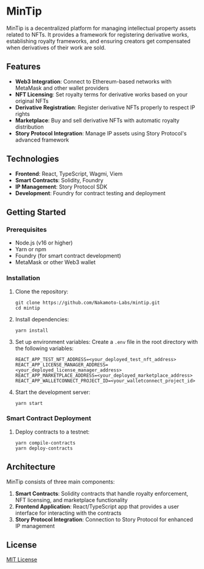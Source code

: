 # MinTip

MinTip is a decentralized platform for managing intellectual property assets related to NFTs. It provides a framework for registering derivative works, establishing royalty frameworks, and ensuring creators get compensated when derivatives of their work are sold.

## Features

- **Web3 Integration**: Connect to Ethereum-based networks with MetaMask and other wallet providers
- **NFT Licensing**: Set royalty terms for derivative works based on your original NFTs
- **Derivative Registration**: Register derivative NFTs properly to respect IP rights
- **Marketplace**: Buy and sell derivative NFTs with automatic royalty distribution
- **Story Protocol Integration**: Manage IP assets using Story Protocol's advanced framework

## Technologies

- **Frontend**: React, TypeScript, Wagmi, Viem
- **Smart Contracts**: Solidity, Foundry
- **IP Management**: Story Protocol SDK
- **Development**: Foundry for contract testing and deployment

## Getting Started

### Prerequisites

- Node.js (v16 or higher)
- Yarn or npm
- Foundry (for smart contract development)
- MetaMask or other Web3 wallet

### Installation

1. Clone the repository:
   ```
   git clone https://github.com/Nakamoto-Labs/mintip.git
   cd mintip
   ```

2. Install dependencies:
   ```
   yarn install
   ```

3. Set up environment variables:
   Create a `.env` file in the root directory with the following variables:
   ```
   REACT_APP_TEST_NFT_ADDRESS=<your_deployed_test_nft_address>
   REACT_APP_LICENSE_MANAGER_ADDRESS=<your_deployed_license_manager_address>
   REACT_APP_MARKETPLACE_ADDRESS=<your_deployed_marketplace_address>
   REACT_APP_WALLETCONNECT_PROJECT_ID=<your_walletconnect_project_id>
   ```

4. Start the development server:
   ```
   yarn start
   ```

### Smart Contract Deployment

1. Deploy contracts to a testnet:
   ```
   yarn compile-contracts
   yarn deploy-contracts
   ```

## Architecture

MinTip consists of three main components:

1. **Smart Contracts**: Solidity contracts that handle royalty enforcement, NFT licensing, and marketplace functionality
2. **Frontend Application**: React/TypeScript app that provides a user interface for interacting with the contracts
3. **Story Protocol Integration**: Connection to Story Protocol for enhanced IP management

## License

[MIT License](LICENSE)